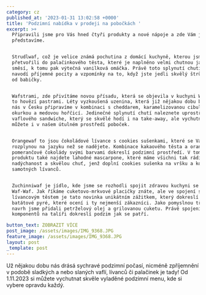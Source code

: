 ```yaml
---
category: cz
published_at: '2023-01-31 13:02:58 +0000'
title: 'Podzimní nabídka v prodeji na pobočkách '
excerpt: >+
  Připravili jsme pro Vás hned čtyři produkty a nové nápoje a zde Vám je všechny
  představíme. 


  Strudlwaf, což je velice známá pochutina z domácí kuchyně, kterou jsme
  přetvořili do palačinkového těsta, které je naplněno velmi chutnou jablečnou
  směsí, k tomu pak výtečná vanilková omáčka. Právě toto splynutí chutí vám
  navodí příjemné pocity a vzpomínky na to, když jste jedli skvělý štrůdl jako
  od babičky. 


  Wafstrami, zde přivítáme novou přísadu, která se objevila v kuchyni Waf-Waf a
  to hovězí pastrami. Léty vyzkoušená uzenina, která již nějakou dobu boduje i u
  nás v Česku připravíme v kombinaci s cheddarem, karamelizovanou cibulkou,
  okurkou a medovou hořčicí. Jedinečné splynutí chutí naleznete uprostřed
  vaflového sandwiche, který se skvělé hodí i na take-away, ale vychutnat si ho
  můžete i v našem útulném prostředí poboček. 


  Orangewaf to jsou čokoládové lívance s cookies sušenkami, které se Vám
  rozplynou na jazyku než se nadějete. Kombinace kakaového těsta a oranžové
  pomerančové čokolády svými barvami dokreslí podzimní prostředí. V tomto
  produktu také najdete lahodné mascarpone, které máme všichni tak rádi pro jeho
  nadýchanost a skvělou chuť, jenž doplní cookies sušenka na vršku a kolem
  samotných lívanců. 


  Zuchinniwaf je jídlo, kde jsme se rozhodli spojit zdravou kuchyni se stylem
  Waf-Waf. Jak říkáme cuketovo-mrkvové placičky znáte, ale ve spojení s
  lívancovým těstem je tato novinka unikátním zážitkem, který dokreslí i máslové
  batátové pyré, které ocení i ty nejmenší zákazníci. Jako pomyslnou třešničku
  navrh jsme přidali petrželový olej a grilovanou cuketu. Právě spojení všech
  komponentů na talíři dokreslí podzim jak se patří. 

button_text: ZOBRAZIT VÍCE
post_image: /assets/images/IMG_9368.JPG
feature_image: /assets/images/IMG_9368.JPG
layout: post
_template: post
---
```


Už nějakou dobu nás drásá sychravé podzimní počasí, nicméně zpříjemnění v podobě sladkých a nebo slaných vaflí, lívanců či palačinek je tady! Od 1.11.2023 si můžete vychutnat skvěle vyladěné podzimní menu, kde si vybere opravdu každý.
